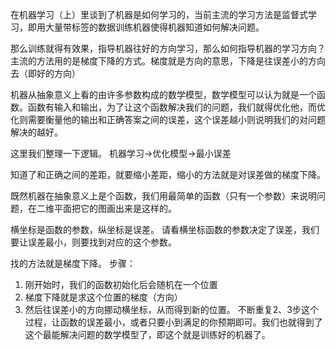 在机器学习（上）里谈到了机器是如何学习的，当前主流的学习方法是监督式学习，即用大量带标签的数据训练机器使得机器知道如何解决问题。

那么训练就得有效果，指导机器往好的方向学习，那么如何指导机器的学习方向？主流的方法用的是梯度下降的方式。梯度就是方向的意思，下降是往误差小的方向去（即好的方向）

机器从抽象意义上看的由许多参数构成的数学模型，数学模型可以认为就是一个函数。函数有输入和输出，为了让这个函数解决我们的问题，我们就得优化他，而优化则需要衡量他的输出和正确答案之间的误差，这个误差越小则说明我们的对问题解决的越好。

这里我们整理一下逻辑。
机器学习->优化模型->最小误差

知道了和正确之间的差距，就要缩小差距，缩小的方法就是对误差做的梯度下降。

既然机器在抽象意义上是个函数，我们用最简单的函数（只有一个参数）来说明问题，在二维平面把它的图画出来是这样的。

横坐标是函数的参数，纵坐标是误差。
请看横坐标函数的参数决定了误差，我们要让误差最小，则要找到对应的这个参数。

找的方法就是梯度下降。
步骤：
1. 刚开始时，我们的函数初始化后会随机在一个位置
2. 梯度下降就是求这个位置的梯度（方向）
2. 然后往误差小的方向挪动横坐标，从而得到新的位置。
不断重复2、3步这个过程，让函数的误差最小，或者只要小到满足的你预期即可。我们也就得到了这个最能解决问题的数学模型了，即这个就是训练好的机器了。
